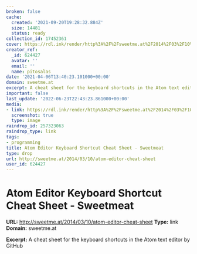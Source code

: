 ```yaml
---
broken: false
cache:
  created: '2021-09-20T19:28:32.884Z'
  size: 14481
  status: ready
collection_id: 17452361
cover: https://rdl.ink/render/http%3A%2F%2Fsweetme.at%2F2014%2F03%2F10%2Fatom-editor-cheat-sheet
creator_ref:
  _id: 624427
  avatar: ''
  email: ''
  name: pitosalas
date: '2021-04-06T13:40:23.101000+00:00'
domain: sweetme.at
excerpt: A cheat sheet for the keyboard shortcuts in the Atom text editor by GitHub
important: false
last_update: '2022-06-23T22:43:23.861000+00:00'
media:
- link: https://rdl.ink/render/http%3A%2F%2Fsweetme.at%2F2014%2F03%2F10%2Fatom-editor-cheat-sheet
  screenshot: true
  type: image
raindrop_id: 257323063
raindrop_type: link
tags:
- programming
title: Atom Editor Keyboard Shortcut Cheat Sheet - Sweetmeat
type: drop
url: http://sweetme.at/2014/03/10/atom-editor-cheat-sheet
user_id: 624427
---
```


# Atom Editor Keyboard Shortcut Cheat Sheet - Sweetmeat

**URL:** http://sweetme.at/2014/03/10/atom-editor-cheat-sheet
**Type:** link
**Domain:** sweetme.at

**Excerpt:** A cheat sheet for the keyboard shortcuts in the Atom text editor by GitHub
